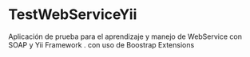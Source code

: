 TestWebServiceYii
=================

Aplicación de prueba para el aprendizaje y manejo de WebService con SOAP y Yii Framework . con uso de Boostrap Extensions
